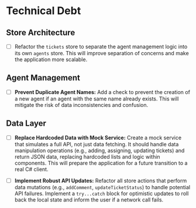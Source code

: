 # Technical Debt

## Store Architecture

- [ ] Refactor the `tickets` store to separate the agent management logic into its own `agents` store. This will improve separation of concerns and make the application more scalable.

## Agent Management

- [ ] **Prevent Duplicate Agent Names:** Add a check to prevent the creation of a new agent if an agent with the same name already exists. This will mitigate the risk of data inconsistencies and confusion.

## Data Layer

- [ ] **Replace Hardcoded Data with Mock Service:** Create a mock service that simulates a full API, not just data fetching. It should handle data manipulation operations (e.g., adding, assigning, updating tickets) and return JSON data, replacing hardcoded lists and logic within components. This will prepare the application for a future transition to a real C# client.

- [ ] **Implement Robust API Updates:** Refactor all store actions that perform data mutations (e.g., `addComment`, `updateTicketStatus`) to handle potential API failures. Implement a `try...catch` block for optimistic updates to roll back the local state and inform the user if a network call fails.